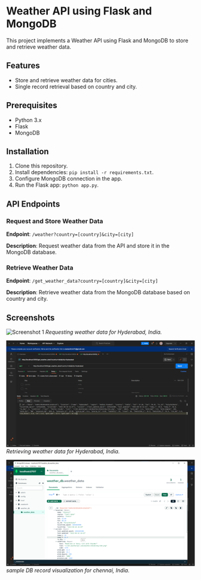 
# Weather API using Flask and MongoDB

This project implements a Weather API using Flask and MongoDB to store and retrieve weather data.

## Features

- Store and retrieve weather data for cities.
- Single record retrieval based on country and city.

## Prerequisites

- Python 3.x
- Flask
- MongoDB

## Installation

1. Clone this repository.
2. Install dependencies: `pip install -r requirements.txt`.
3. Configure MongoDB connection in the app.
4. Run the Flask app: `python app.py`.

## API Endpoints

### Request and Store Weather Data

**Endpoint**: `/weather?country=[country]&city=[city]`

**Description**: Request weather data from the API and store it in the MongoDB database.

### Retrieve Weather Data

**Endpoint**: `/get_weather_data?country=[country]&city=[city]`

**Description**: Retrieve weather data from the MongoDB database based on country and city.

## Screenshots

![Screenshot 1](/Assignment_3/output/WeatherAPIrequestcall.png)
*Requesting weather data for Hyderabad, India.*

![Screenshot 1](/Assignment_3/output/Retrieving%20Data%20from%20mongodb.png)
*Retrieving weather data for Hyderabad, India.*

![Screenshot 1](/Assignment_3/output/sample%20record%20visualization.png)
*sample DB record visualization for chennai, India.*

